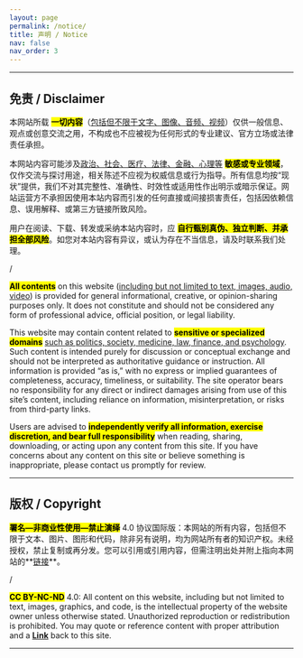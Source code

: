 ```yaml
---
layout: page
permalink: /notice/
title: 声明 / Notice
nav: false
nav_order: 3
---
```


---

## 免责 / Disclaimer

本网站所载 **<mark>一切内容</mark>**（<u>包括但不限于文字、图像、音频、视频</u>）仅供一般信息、观点或创意交流之用，不构成也不应被视为任何形式的专业建议、官方立场或法律责任承担。

本网站内容可能涉及<u>政治、社会、医疗、法律、金融、心理等</u> **<mark>敏感或专业领域</mark>**，仅作交流与探讨用途，相关陈述不应视为权威信息或行为指导。所有信息均按“现状”提供，我们不对其完整性、准确性、时效性或适用性作出明示或暗示保证。网站运营方不承担因使用本站内容而引发的任何直接或间接损害责任，包括因依赖信息、误用解释、或第三方链接所致风险。

用户在阅读、下载、转发或采纳本站内容时，应 **<mark>自行甄别真伪、独立判断、并承担全部风险</mark>**。如您对本站内容有异议，或认为存在不当信息，请及时联系我们处理。

/

**<mark>All contents</mark>** on this website (<u>including but not limited to text, images, audio, video</u>) is provided for general informational, creative, or opinion-sharing purposes only. It does not constitute and should not be considered any form of professional advice, official position, or legal liability.

This website may contain content related to **<mark>sensitive or specialized domains</mark>** <u>such as politics, society, medicine, law, finance, and psychology</u>. Such content is intended purely for discussion or conceptual exchange and should not be interpreted as authoritative guidance or instruction. All information is provided “as is,” with no express or implied guarantees of completeness, accuracy, timeliness, or suitability. The site operator bears no responsibility for any direct or indirect damages arising from use of this site’s content, including reliance on information, misinterpretation, or risks from third-party links.

Users are advised to **<mark>independently verify all information, exercise discretion, and bear full responsibility</mark>** when reading, sharing, downloading, or acting upon any content from this site. If you have concerns about any content on this site or believe something is inappropriate, please contact us promptly for review.

---

## 版权 / Copyright

**<mark>署名—非商业性使用—禁止演绎</mark>** 4.0 协议国际版：本网站的所有内容，包括但不限于文本、图片、图形和代码，除非另有说明，均为网站所有者的知识产权。未经授权，禁止复制或再分发。您可以引用或引用内容，但需注明出处并附上指向本网站的**<a href='/'>链接</a>**。

/

**<mark>CC BY-NC-ND</mark>** 4.0: All content on this website, including but not limited to text, images, graphics, and code, is the intellectual property of the website owner unless otherwise stated. Unauthorized reproduction or redistribution is prohibited. You may quote or reference content with proper attribution and a **<a href='/'>Link</a>** back to this site.

---
